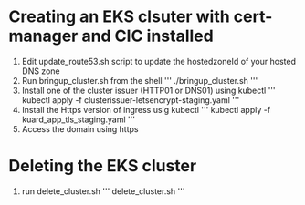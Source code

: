 # Creating an EKS clsuter with cert-manager and CIC installed

1. Edit update_route53.sh script to update the hostedzoneId of your hosted DNS zone 
2. Run bringup_cluster.sh from the shell 
'''
      ./bringup_cluster.sh
'''
3. Install one of the cluster issuer (HTTP01 or DNS01) using kubectl 
'''
kubectl apply -f clusterissuer-letsencrypt-staging.yaml 
''' 
4.  Install the Https version of ingress usig kubectl 
'''
kubectl apply -f kuard_app_tls_staging.yaml
'''
5. Access the domain using https

# Deleting the EKS cluster
1. run delete_cluster.sh 
'''
delete_cluster.sh
''' 

